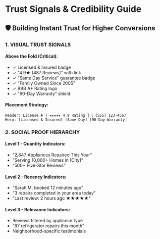 # Trust Signals & Credibility Guide

## 🛡️ Building Instant Trust for Higher Conversions

### 1. VISUAL TRUST SIGNALS

#### Above the Fold (Critical):
- ✓ Licensed & Insured badge
- ✓ "4.9★ (487 Reviews)" with link
- ✓ "Same Day Service" guarantee badge
- ✓ "Family Owned Since 2005"
- ✓ BBB A+ Rating logo
- ✓ "90-Day Warranty" shield

#### Placement Strategy:
```
Header: License # | ★★★★★ 4.9 Rating | 📞 (555) 123-4567
Hero: [Licensed & Insured] [Same Day] [90-Day Warranty]
```

### 2. SOCIAL PROOF HIERARCHY

#### Level 1 - Quantity Indicators:
- "2,847 Appliances Repaired This Year"
- "Serving 10,000+ Homes in [City]"
- "500+ Five-Star Reviews"

#### Level 2 - Recency Indicators:
- "Sarah M. booked 12 minutes ago"
- "3 repairs completed in your area today"
- "Last review: 2 hours ago ★★★★★"

#### Level 3 - Relevance Indicators:
- Reviews filtered by appliance type
- "87 refrigerator repairs this month"
- Neighborhood-specific testimonials